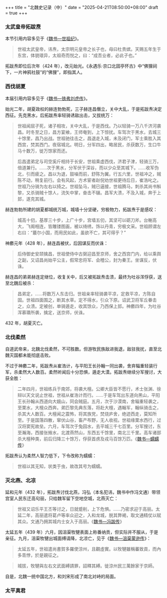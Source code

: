 +++
title = "北魏史记录（中）"
date = "2025-04-21T08:50:00+08:00"
draft = true
+++

### 太武皇帝拓跋焘

本节引用内容多见于《[魏书—世祖纪](https://zh.wikisource.org/zh-hans/%E9%AD%8F%E6%9B%B8/%E5%8D%B74%E4%B8%8A)》。

> 世祖太武皇帝，讳焘，太宗明元皇帝之长子也，母曰杜贵嫔。天赐五年生于东宫，体貌瓌异，太祖奇而悦之，曰：“成吾业者，必此子也。”

拓跋焘即位后次年（424 年），改元始光。《永遇乐·京口北固亭怀古》中“佛狸祠下，一片神鸦社鼓”的“佛狸”，即指其人。

### 西伐胡夏

本届引用内容多见于《[魏书—铁弗刘虎传](https://zh.wikisource.org/zh-hans/%E9%AD%8F%E6%9B%B8/%E5%8D%B795)》。

始光二年，胡夏政权的赫连勃勃死，三子赫连昌僭立，关中大乱，于是拓跋焘决定西征。先克黑水，后拓跋焘率轻骑诱敌出击，又拔统万：

> 世祖闻屈孑死，诸子相攻，关中大乱，于是西伐。乃以轻骑一万八千济河袭昌。时冬至之日，昌方宴飨，王师奄到，上下惊扰。车驾次于黑水，去城三十馀里，昌乃出战。世祖驰往击之，昌退走入城，未及闭门，军士乘胜入其西宫，焚其西门。夜宿城北。明日，分军四出，略居民，杀获数万，生口牛马十数万，徙万馀家而还。
>
> 后昌遣弟定与司空奚斤相持于长安，世祖乘虚西伐，济君子津，轻骑三万，倍道兼行。……次于黑水，分军伏于深谷，而以少众至其城下。……收军伪北，引而疲之。昌以为退，鼓噪而前，舒陈为翼。行五六里，世祖冲之，贼陈不动，稍复前行。会有风起，方术宦者赵倪劝世祖更待后日，崔浩叱之。世祖乃分骑为左右以掎之。世祖坠马，贼已逼接，世祖腾马，刺杀其尚书斛黎，又杀骑贼十馀人，流矢中掌，奋击不辍。昌军大溃，不及入城，奔于上邽，遂克其城。

赫连勃勃所建的胡夏都城统万城，城墙十分坚硬，穷极物力，拓跋焘于是感叹：

> 城高十仞，基厚三十步，上广十步，宫墙五仞，其坚可以砺刀斧。台榭高大，飞阁相连，皆雕镂图画，被以绮绣，饰以丹青，穷极文采。世祖顾谓左右曰：“蕞尔小国，而用民如此，虽欲不亡，其可得乎？”

神䴥元年（428 年），赫连昌被伏，后因谋反而伏诛：

> 后侍御史安颉擒昌，世祖使侍中古弼迎昌至京师，舍之西宫门内，给以乘舆之副，又诏昌尚始平公主，假常忠将军、会稽公，封为秦王。坐谋反，伏诛。

赫连昌的弟弟赫连定继位，收复关中，后又被拓跋焘击溃，最终为吐谷浑俘获，送至北魏后被杀：

> 昌弟定，……将数万人东击归。世祖亲率轻骑袭平凉，定救平凉，方陈自固。世祖四面围之，断其水草。定不得水，引众下原。诏武卫将军丘眷击之，众溃。定被创，单骑遁走，收其馀众，乃西保上邽。神䴥四年，为吐谷浑慕璝所袭，擒定，送京师，伏诛。

432 年，胡夏灭亡。

### 北伐柔然

自道武帝来，北魏北伐柔然，不可胜数。但游牧民族敌进我退，敌驻我扰，直至北魏灭国都未能彻底击败。

不过于神䴥二年，拓跋焘从崔浩计，与平阳王长孙翰一同出袭，舍弃辎重轻装行军，杀柔然大人数百。柔然听闻后十分恐惧，遁走大漠。拓跋焘继续分军搜讨，大获全胜：

> 二年四月，世祖练兵于南郊，将袭大檀。公卿大臣皆不愿行，术士张渊、徐辩以天文说止世祖，世祖从崔浩计而行。……于是车驾出东道向黑山，平阳王长孙翰从西道向大娥山，同会贼庭。五月，次于沙漠南，舍辎重轻袭之，至栗水，大檀众西奔。弟匹黎先典东落，将赴大檀，遇翰军，翰纵骑击之，杀其大人数百。大檀闻之震怖，将其族党，焚烧庐舍，绝迹西走，莫知所至。于是国落四散，窜伏山谷，畜产布野，无人收视。世祖缘栗水西行，过汉将窦宪故垒。六月，车驾次于兔园水，去平城三千七百里。分军搜讨，东至瀚海，西接张掖水，北渡燕然山，东西五千馀里，南北三千里。高车诸部杀大檀种类，前后归降三十馀万，俘获首虏及戎马百馀万匹。《[魏书—蠕蠕传](https://zh.wikisource.org/zh-hans/%E9%AD%8F%E6%9B%B8/%E5%8D%B7103)》

拓跋焘认为柔然人智力低下，下令改称为蠕蠕：

> 世祖以其无知，状类于虫，故改其号为蠕蠕。

### 灭北燕、北凉

延和元年（432 年），拓跋焘讨伐北燕，冯弘（本名犯讳，魏书中作冯文通）带领宫室人民东迁高句丽，只给魏军留下空地空城，北燕灭亡：

> 世祖又诏乐平王丕等讨之，日就蹙削，上下危惧。……乃密求迎于高丽。太延二年，高丽遣将葛卢等率众迎之，入和龙城，脱其弊褐，取文通精仗以赋其众。文通乃拥其城内士女入于高丽。《[魏书—冯跋传](https://zh.wikisource.org/wiki/%E9%AD%8F%E6%9B%B8/%E5%8D%B797)》

太延五年（439 年）六月，因沮渠牧犍表面上称番纳贡，但实际并不服从，于是亲征。九月，沮渠牧犍出城面缚请降，北凉亡，见于《[魏书—沮渠蒙逊传](https://zh.wikisource.org/wiki/%E9%AD%8F%E6%9B%B8/%E5%8D%B799)》：

> 太延五年，世祖遣尚書賀多羅使涼州，且觀虛實。以牧犍雖稱蕃致貢，而內多乖悖，於是親征之。

> 城拔，牧犍與左右文武面縛請罪，詔釋其縛。徙涼州民三萬餘家于京師。

自是，北魏一统中国北方，和刘宋形成了南北对峙的局面。

### 太平真君

